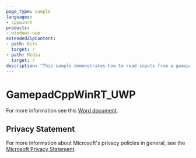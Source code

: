 ```yaml
---
page_type: sample
languages:
- cppwinrt
products:
- windows-uwp
extendedZipContent:
- path: Kits
  target: /
- path: Media
  target: /
description: "This sample demonstrates how to read inputs from a gamepad in a Universal Windows Platform (UWP) app using C++/WinRT projections."
---
```


# GamepadCppWinRT_UWP

For more information see this [Word document](https://github.com/microsoft/Xbox-ATG-Samples/blob/master/UWPSamples/System/GamepadCppWinRT_UWP/Readme.docx).

## Privacy Statement

For more information about Microsoft's privacy policies in general, see the [Microsoft Privacy Statement](https://privacy.microsoft.com/en-us/privacystatement/).
